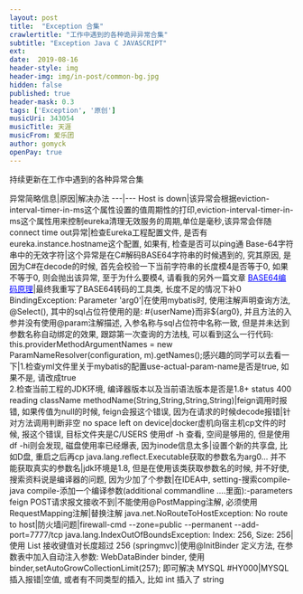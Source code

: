 ```yaml
---
layout: post
title:  "Exception 合集"
crawlertitle: "工作中遇到的各种诡异异常合集"
subtitle: "Exception Java C JAVASCRIPT"
ext:
date:  2019-08-16
header-style: img
header-img: img/in-post/common-bg.jpg
hidden: false
published: true
header-mask: 0.3
tags: ['Exception', '原创']
musicUri: 343054
musicTitle: 天涯
musicFrom: 爱乐团
author: gomyck
openPay: true
---
```


持续更新在工作中遇到的各种异常合集

<style>
  table  th:nth-of-type(1) {width: 20%;text-align: center}
  table  th:nth-of-type(2) {width: 50%;text-align: center}
  table  th:nth-of-type(3) {width: 30%;text-align: center}
  table  td:nth-of-type(1) {width: 20%;text-align: left;font-size:12px}
  table  td:nth-of-type(2) {width: 50%;text-align: left;font-size:12px}
  table  td:nth-of-type(3) {width: 30%;text-align: left;font-size:12px}
</style>

异常简略信息|原因|解决办法
---|---
Host is down|该异常会根据eviction-interval-timer-in-ms这个属性设置的值周期性的打印,eviction-interval-timer-in-ms这个属性用来控制eureka清理无效服务的周期,单位是毫秒,该异常会伴随connect time out异常|检查Eureka工程配置文件, 是否有eureka.instance.hostname这个配置, 如果有, 检查是否可以ping通
Base-64字符串中的无效字符|这个异常是在C#解码BASE64字符串的时候遇到的, 究其原因, 是因为C#在decode的时候, 首先会校验一下当前字符串的长度模4是否等于0, 如果不等于0, 则会抛出该异常, 至于为什么要模4, 请看我的另外一篇文章 <a style="color: blue;" target="_blank" href="">BASE64编码原理</a>|最终我重写了BASE64转码的工具类, 长度不足的情况下补0
BindingException: Parameter 'arg0'|在使用mybatis时, 使用注解声明查询方法, @Select(), 其中的sql占位符使用的是: #{userName}而非${arg0}, 并且方法的入参并没有使用@param注解描述, 入参名称与sql占位符中名称一致, 但是并未达到参数名称自动绑定的效果, 跟踪第一次查询的方法栈, 可以看到这么一行代码: this.providerMethodArgumentNames = new ParamNameResolver(configuration, m).getNames();感兴趣的同学可以去看一下|1.检查yml文件里关于mybatis的配置use-actual-param-name是否是true, 如果不是, 请改成true <br/> 2.检查当前工程的JDK环境, 编译器版本以及当前语法版本是否是1.8+
status 400 reading className methodName(String,String,String,String)|feign调用时报错, 如果传值为null的时候, feign会报这个错误, 因为在请求的时候decode报错|针对方法调用判断非空
no space left on device|docker虚机向宿主机cp文件的时候, 报这个错误, 目标文件夹是C/USERS 使用df -h 查看, 空间是够用的, 但是使用df -hi则会发现, 磁盘使用率已经爆表, 因为inode信息太多|设置个新的共享盘, 比如D盘, 重启之后再cp
java.lang.reflect.Executable获取的参数名为arg0... 并不能获取真实的参数名|jdk环境是1.8, 但是在使用该类获取参数名的时候, 并不好使, 搜索资料说是编译器的问题, 因为少加了个参数|在IDEA中, setting-搜索compile-java compile-添加一个编译参数(additional commandline ....里面):-parameters
feign POST请求报文接收不到|不能使用@PostMapping注解, 必须使用RequestMapping注解|替换注解
java.net.NoRouteToHostException: No route to host|防火墙问题|firewall-cmd --zone=public --permanent --add-port=7777/tcp
java.lang.IndexOutOfBoundsException: Index: 256, Size: 256|使用 List 接收键值对长度超过 256 (springmvc)|使用@InitBinder 定义方法, 在参数表中加入自动注入参数: WebDataBinder binder, 使用 binder,setAutoGrowCollectionLimit(257); 即可解决
MYSQL #HY000|MYSQL 插入报错|空值, 或者有不同类型的插入, 比如 int 插入了 string
